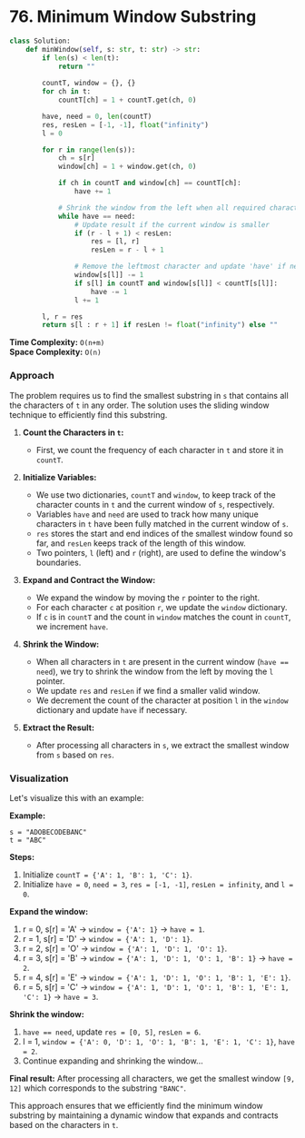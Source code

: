 # 76. Minimum Window Substring

```python
class Solution:
    def minWindow(self, s: str, t: str) -> str:
        if len(s) < len(t):
            return ""
        
        countT, window = {}, {}
        for ch in t:
            countT[ch] = 1 + countT.get(ch, 0)

        have, need = 0, len(countT)
        res, resLen = [-1, -1], float("infinity")
        l = 0

        for r in range(len(s)):
            ch = s[r]
            window[ch] = 1 + window.get(ch, 0)

            if ch in countT and window[ch] == countT[ch]:
                have += 1

            # Shrink the window from the left when all required characters are within the window
            while have == need:
                # Update result if the current window is smaller
                if (r - l + 1) < resLen:
                    res = [l, r]
                    resLen = r - l + 1

                # Remove the leftmost character and update 'have' if needed
                window[s[l]] -= 1
                if s[l] in countT and window[s[l]] < countT[s[l]]:
                    have -= 1
                l += 1

        l, r = res
        return s[l : r + 1] if resLen != float("infinity") else ""
```

**Time Complexity:** `O(n+m)`    
**Space Complexity:** `O(n)`    


### Approach
The problem requires us to find the smallest substring in `s` that contains all the characters of `t` in any order. The solution uses the sliding window technique to efficiently find this substring.

1. **Count the Characters in `t`:**
   - First, we count the frequency of each character in `t` and store it in `countT`.

2. **Initialize Variables:**
   - We use two dictionaries, `countT` and `window`, to keep track of the character counts in `t` and the current window of `s`, respectively.
   - Variables `have` and `need` are used to track how many unique characters in `t` have been fully matched in the current window of `s`.
   - `res` stores the start and end indices of the smallest window found so far, and `resLen` keeps track of the length of this window.
   - Two pointers, `l` (left) and `r` (right), are used to define the window's boundaries.

3. **Expand and Contract the Window:**
   - We expand the window by moving the `r` pointer to the right.
   - For each character `c` at position `r`, we update the `window` dictionary.
   - If `c` is in `countT` and the count in `window` matches the count in `countT`, we increment `have`.

4. **Shrink the Window:**
   - When all characters in `t` are present in the current window (`have == need`), we try to shrink the window from the left by moving the `l` pointer.
   - We update `res` and `resLen` if we find a smaller valid window.
   - We decrement the count of the character at position `l` in the `window` dictionary and update `have` if necessary.

5. **Extract the Result:**
   - After processing all characters in `s`, we extract the smallest window from `s` based on `res`.

### Visualization
Let's visualize this with an example:

**Example:**
```plaintext
s = "ADOBECODEBANC"
t = "ABC"
```

**Steps:**
1. Initialize `countT = {'A': 1, 'B': 1, 'C': 1}`.
2. Initialize `have = 0`, `need = 3`, `res = [-1, -1]`, `resLen = infinity`, and `l = 0`.

**Expand the window:**
1. r = 0, s[r] = 'A' -> `window = {'A': 1}` -> `have = 1`.
2. r = 1, s[r] = 'D' -> `window = {'A': 1, 'D': 1}`.
3. r = 2, s[r] = 'O' -> `window = {'A': 1, 'D': 1, 'O': 1}`.
4. r = 3, s[r] = 'B' -> `window = {'A': 1, 'D': 1, 'O': 1, 'B': 1}` -> `have = 2`.
5. r = 4, s[r] = 'E' -> `window = {'A': 1, 'D': 1, 'O': 1, 'B': 1, 'E': 1}`.
6. r = 5, s[r] = 'C' -> `window = {'A': 1, 'D': 1, 'O': 1, 'B': 1, 'E': 1, 'C': 1}` -> `have = 3`.

**Shrink the window:**
1. `have == need`, update `res = [0, 5]`, `resLen = 6`.
2. l = 1, `window = {'A': 0, 'D': 1, 'O': 1, 'B': 1, 'E': 1, 'C': 1}`, `have = 2`.
3. Continue expanding and shrinking the window...

**Final result:**
After processing all characters, we get the smallest window `[9, 12]` which corresponds to the substring `"BANC"`.

This approach ensures that we efficiently find the minimum window substring by maintaining a dynamic window that expands and contracts based on the characters in `t`.

